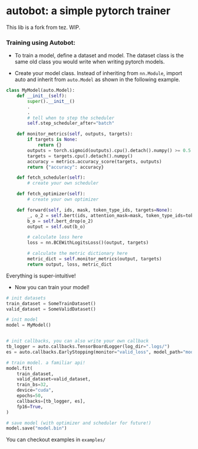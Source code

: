 # autobot: a simple pytorch trainer

This lib is a fork from tez. WIP.

### Training using Autobot:

- To train a model, define a dataset and model. The dataset class is the same old class you would write when writing pytorch models.

- Create your model class. Instead of inheriting from `nn.Module`, import auto and inherit from `auto.Model` as shown in the following example.


```python
class MyModel(auto.Model):
    def __init__(self):
        super().__init__()
        .
        .
        # tell when to step the scheduler
        self.step_scheduler_after="batch"

    def monitor_metrics(self, outputs, targets):
        if targets is None:
            return {}
        outputs = torch.sigmoid(outputs).cpu().detach().numpy() >= 0.5
        targets = targets.cpu().detach().numpy()
        accuracy = metrics.accuracy_score(targets, outputs)
        return {"accuracy": accuracy}

    def fetch_scheduler(self):
        # create your own scheduler

    def fetch_optimizer(self):
        # create your own optimizer

    def forward(self, ids, mask, token_type_ids, targets=None):
        _, o_2 = self.bert(ids, attention_mask=mask, token_type_ids=token_type_ids)
        b_o = self.bert_drop(o_2)
        output = self.out(b_o)

        # calculate loss here
        loss = nn.BCEWithLogitsLoss()(output, targets)

        # calculate the metric dictionary here
        metric_dict = self.monitor_metrics(output, targets)
        return output, loss, metric_dict
```

Everything is super-intuitive!

- Now you can train your model!

```python
# init datasets
train_dataset = SomeTrainDataset()
valid_dataset = SomeValidDataset()

# init model
model = MyModel()


# init callbacks, you can also write your own callback
tb_logger = auto.callbacks.TensorBoardLogger(log_dir=".logs/")
es = auto.callbacks.EarlyStopping(monitor="valid_loss", model_path="model.bin")

# train model. a familiar api!
model.fit(
    train_dataset,
    valid_dataset=valid_dataset,
    train_bs=32,
    device="cuda",
    epochs=50,
    callbacks=[tb_logger, es],
    fp16=True,
)

# save model (with optimizer and scheduler for future!)
model.save("model.bin")
```

You can checkout examples in `examples/`
